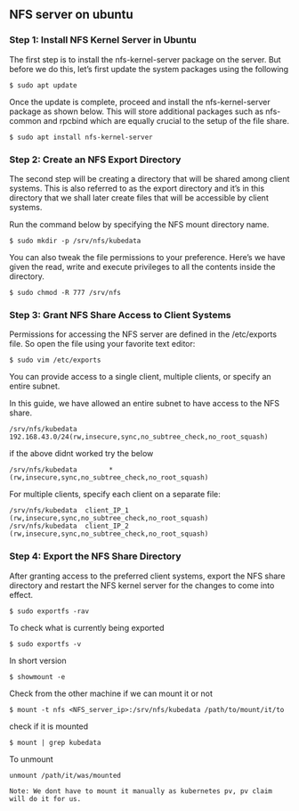## NFS server on ubuntu

### Step 1: Install NFS Kernel Server in Ubuntu

The first step is to install the nfs-kernel-server package on the server. But before we do this, let’s first update the system packages using the following

```
$ sudo apt update
```
Once the update is complete, proceed and install the nfs-kernel-server package as shown below. This will store additional packages such as nfs-common and rpcbind which are equally crucial to the setup of the file share.

```
$ sudo apt install nfs-kernel-server
```

### Step 2: Create an NFS Export Directory

The second step will be creating a directory that will be shared among client systems. This is also referred to as the export directory and it’s in this directory that we shall later create files that will be accessible by client systems.

Run the command below by specifying the NFS mount directory name.

```
$ sudo mkdir -p /srv/nfs/kubedata
```

You can also tweak the file permissions to your preference. Here’s we have given the read, write and execute privileges to all the contents inside the directory.

```
$ sudo chmod -R 777 /srv/nfs
```
### Step 3: Grant NFS Share Access to Client Systems

Permissions for accessing the NFS server are defined in the /etc/exports file. So open the file using your favorite text editor:

```
$ sudo vim /etc/exports
```
You can provide access to a single client, multiple clients, or specify an entire subnet.

In this guide, we have allowed an entire subnet to have access to the NFS share.

```
/srv/nfs/kubedata  192.168.43.0/24(rw,insecure,sync,no_subtree_check,no_root_squash)
```
if the above didnt worked try the below

```
/srv/nfs/kubedata        *(rw,insecure,sync,no_subtree_check,no_root_squash)
```
For multiple clients, specify each client on a separate file:

```
/srv/nfs/kubedata  client_IP_1 (rw,insecure,sync,no_subtree_check,no_root_squash)
/srv/nfs/kubedata  client_IP_2 (rw,insecure,sync,no_subtree_check,no_root_squash)
```

### Step 4: Export the NFS Share Directory

After granting access to the preferred client systems, export the NFS share directory and restart the NFS kernel server for the changes to come into effect.

```
$ sudo exportfs -rav
```
To check what is currently being exported

```
$ sudo exportfs -v
```
In short version

```
$ showmount -e
```

Check from the other machine if we can mount it or not 

```
$ mount -t nfs <NFS_server_ip>:/srv/nfs/kubedata /path/to/mount/it/to
```
check if it is mounted

```
$ mount | grep kubedata
```

To unmount 

```
unmount /path/it/was/mounted
```

```
Note: We dont have to mount it manually as kubernetes pv, pv claim will do it for us.
```





